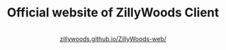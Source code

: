 <center>
<h1>Official website of ZillyWoods Client</h1>
<br>
<a href="https://zillywoods.github.io/ZillyWoods-web/">zillywoods.github.io/ZillyWoods-web/</a>
</center>
